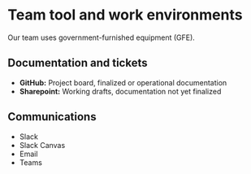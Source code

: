 # Team tool and work environments
Our team uses government-furnished equipment (GFE).

## Documentation and tickets
- **GitHub:** Project board, finalized or operational documentation
- **Sharepoint:** Working drafts, documentation not yet finalized

## Communications
- Slack
- Slack Canvas
- Email
- Teams

